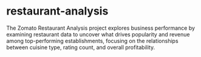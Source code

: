 # restaurant-analysis
The Zomato Restaurant Analysis project explores business performance by examining restaurant data to uncover what drives popularity and revenue among top-performing establishments, focusing on the relationships between cuisine type, rating count, and overall profitability.
